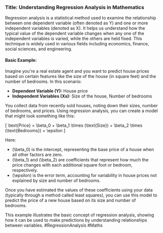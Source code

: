 ### Title: Understanding Regression Analysis in Mathematics

Regression analysis is a statistical method used to examine the relationship between one dependent variable (often denoted as Y) and one or more independent variables (denoted as X). It helps us understand how the typical value of the dependent variable changes when any one of the independent variables is varied, while the others are held fixed. This technique is widely used in various fields including economics, finance, social sciences, and engineering.

#### Basic Example:

Imagine you're a real estate agent and you want to predict house prices based on certain features like the size of the house (in square feet) and the number of bedrooms. In this scenario:
- **Dependent Variable (Y):** House price
- **Independent Variables (Xs):** Size of the house, Number of bedrooms

You collect data from recently sold houses, noting down their sizes, number of bedrooms, and prices. Using regression analysis, you can create a model that might look something like this:

\[ \text{Price} = \beta_0 + \beta_1 \times (\text{Size}) + \beta_2 \times (\text{Bedrooms}) + \epsilon \]

Here:
- \(\beta_0\) is the intercept, representing the base price of a house when all other factors are zero.
- \(\beta_1\) and \(\beta_2\) are coefficients that represent how much the price changes with each additional square foot or bedroom, respectively.
- \(\epsilon\) is the error term, accounting for variability in house prices not explained by size and number of bedrooms.

Once you have estimated the values of these coefficients using your data (typically through a method called least squares), you can use this model to predict the price of a new house based on its size and number of bedrooms. 

This example illustrates the basic concept of regression analysis, showing how it can be used to make predictions by understanding relationships between variables. #RegressionAnalysis #Maths
